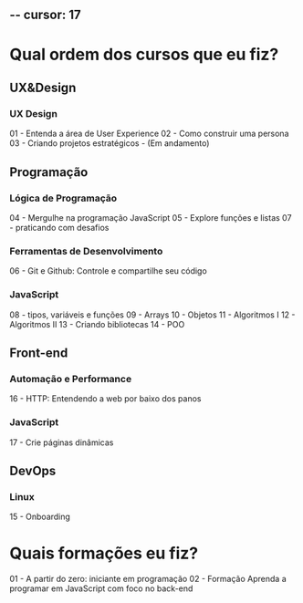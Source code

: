 --
cursor: 17
--

# Qual ordem dos cursos que eu fiz?

## UX&Design

### UX Design

01 - Entenda a área de User Experience
02 - Como construir uma persona
03 - Criando projetos estratégicos - (Em andamento)

## Programação

### Lógica de Programação

04 - Mergulhe na programação JavaScript
05 - Explore funções e listas
07 - praticando com desafios

### Ferramentas de Desenvolvimento

06 - Git e Github: Controle e compartilhe seu código

### JavaScript

08 - tipos, variáveis e funções
09 - Arrays
10 - Objetos
11 - Algoritmos I
12 - Algoritmos II
13 - Criando bibliotecas
14 - POO

## Front-end

### Automação e Performance

16 - HTTP: Entendendo a web por baixo dos panos

### JavaScript

17 - Crie páginas dinâmicas

## DevOps

### Linux

15 - Onboarding

# Quais formações eu fiz?

01 - A partir do zero: iniciante em programação
02 - Formação Aprenda a programar em JavaScript com foco no back-end
